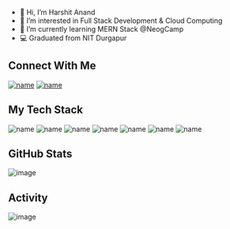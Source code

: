 - 👋 Hi, I’m Harshit Anand
- 👀 I’m interested in Full Stack Development & Cloud Computing
- 🌱 I’m currently learning MERN Stack @NeogCamp
- 💻 Graduated from NIT Durgapur

## Connect With Me
[![name](https://img.shields.io/badge/LinkedIn-0077B5?style=for-the-badge&logo=linkedin&logoColor=white)](https://www.linkedin.com/in/hanand2021/)
[![name](https://img.shields.io/badge/Twitter-1DA1F2?style=for-the-badge&logo=twitter&logoColor=white)](https://twitter.com/MrHAnand)

## My Tech Stack
![name](https://img.shields.io/badge/JavaScript-F7DF1E?style=for-the-badge&logo=javascript&logoColor=black)
![name](https://img.shields.io/badge/Node.js-339933?style=for-the-badge&logo=nodedotjs&logoColor=white)
![name](https://img.shields.io/badge/Java-ED8B00?style=for-the-badge&logo=java&logoColor=white)
![name](https://img.shields.io/badge/HTML5-E34F26?style=for-the-badge&logo=html5&logoColor=white)
![name](https://img.shields.io/badge/CSS3-1572B6?style=for-the-badge&logo=css3&logoColor=white)
![name](https://img.shields.io/badge/React-20232A?style=for-the-badge&logo=react&logoColor=61DAFB)
![name](https://img.shields.io/badge/Visual_Studio_Code-0078D4?style=for-the-badge&logo=visual%20studio%20code&logoColor=white)

## GitHub Stats
![image](https://github-readme-stats.vercel.app/api?username=anandsr21harshit)

## Activity
![image](https://activity-graph.herokuapp.com/graph?username=anandsr21harshit&theme=minimal)
<!---
anandsr21harshit/anandsr21harshit is a ✨ special ✨ repository because its `README.md` (this file) appears on your GitHub profile.
You can click the Preview link to take a look at your changes.
--->
